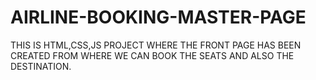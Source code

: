 # AIRLINE-BOOKING-MASTER-PAGE
THIS IS HTML,CSS,JS PROJECT WHERE THE FRONT PAGE HAS BEEN CREATED FROM WHERE WE CAN BOOK THE SEATS AND ALSO THE DESTINATION.
